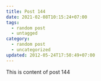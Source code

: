 ```yaml
---
title: Post 144
date: 2021-02-08T10:15:24+07:00
tags:
  - random post
  - untagged
category:
  - random post
  - uncategorized
updated: 2012-05-24T17:50:49+07:00
---
```

This is content of post 144